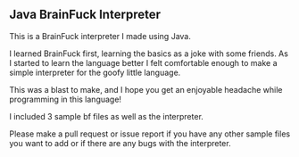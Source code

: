## Java BrainFuck Interpreter

This is a BrainFuck interpreter I made using Java.

I learned BrainFuck first, learning the basics as a joke with some friends. As I started to learn the language better I felt comfortable enough to make a simple interpreter for the goofy little language.

This was a blast to make, and I hope you get an enjoyable headache while programming in this language!

I included 3 sample bf files as well as the interpreter.


Please make a pull request or issue report if you have any other sample files you want to add or if there are any bugs with the interpreter.
